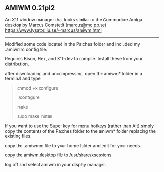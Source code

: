 AMIWM 0.21pl2
-------------
An X11 window manager that looks similar to the Commodore Amiga desktop 
by Marcus Comstedt (marcus@mc.pp.se)
https://www.lysator.liu.se/~marcus/amiwm.html

-------------
Modified some code located in the Patches folder and included my .amiwmrc config file.

Requires Bison, Flex, and X11-dev to compile. Install these from your distribution. 

after downloading and uncompressing, open the amiwm* folder in a terminal and type:

  >chmod +x configure
  >
  >./configure
  >
  >make
  >
  >sudo make install
 
If you want to use the Super key for menu hotkeys (rather than Alt) simply copy the 
contents of the Patches folder to the amiwm* folder replacing the existing files.

copy the .amiwmrc file to your home folder and edit for your needs.

copy the amiwm.desktop file to /usr/share/xsessions

log off and select amiwm in your display manager.
